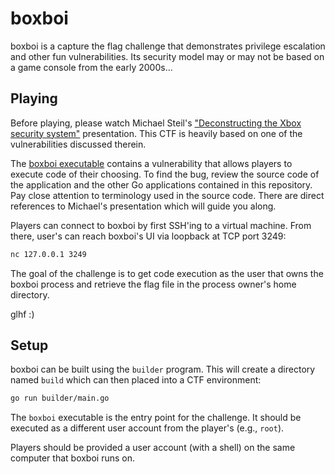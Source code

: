 # boxboi

boxboi is a capture the flag challenge that demonstrates privilege escalation
and other fun vulnerabilities. Its security model may or may not be based on
a game console from the early 2000s...

## Playing

Before playing, please watch Michael Steil's ["Deconstructing the Xbox
security system"](https://www.youtube.com/watch?v=9NqLljaHc80) presentation.
This CTF is heavily based on one of the vulnerabilities discussed therein.

The [boxboi executable](boxboi) contains a vulnerability that allows players
to execute code of their choosing. To find the bug, review the source code of
the application and the other Go applications contained in this repository.
Pay close attention to terminology used in the source code. There are direct
references to Michael's presentation which will guide you along.

Players can connect to boxboi by first SSH'ing to a virtual machine.
From there, user's can reach boxboi's UI via loopback at TCP port 3249:

```sh
nc 127.0.0.1 3249
```

The goal of the challenge is to get code execution as the user that owns
the boxboi process and retrieve the flag file in the process owner's
home directory.

glhf :)

## Setup

boxboi can be built using the `builder` program. This will create a directory
named `build` which can then placed into a CTF environment:

```sh
go run builder/main.go
```

The `boxboi` executable is the entry point for the challenge. It should be
executed as a different user account from the player's (e.g., `root`).

Players should be provided a user account (with a shell) on the same computer
that boxboi runs on.
